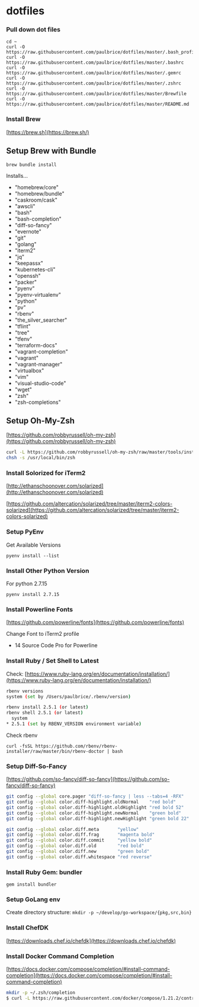 # dotfiles

### Pull down dot files

```
cd ~
curl -O https://raw.githubusercontent.com/paulbrice/dotfiles/master/.bash_profile
curl -O https://raw.githubusercontent.com/paulbrice/dotfiles/master/.bashrc
curl -O https://raw.githubusercontent.com/paulbrice/dotfiles/master/.gemrc
curl -O https://raw.githubusercontent.com/paulbrice/dotfiles/master/.zshrc
curl -O https://raw.githubusercontent.com/paulbrice/dotfiles/master/Brewfile
curl -O https://raw.githubusercontent.com/paulbrice/dotfiles/master/README.md
```

### Install Brew

[https://brew.sh](https://brew.sh/)

## Setup Brew with Bundle

`brew bundle install`

Installs...

- "homebrew/core"
- "homebrew/bundle"
- "caskroom/cask"
- "awscli"
- "bash"
- "bash-completion"
- "diff-so-fancy"
- "evernote"
- "git"
- "golang"
- "iterm2"
- "jq"
- "keepassx"
- "kubernetes-cli"
- "openssh"
- "packer"
- "pyenv"
- "pyenv-virtualenv"
- "python"
- "pv"
- "rbenv"
- "the_silver_searcher"
- "tflint"
- "tree"
- "tfenv"
- "terraform-docs"
- "vagrant-completion"
- "vagrant"
- "vagrant-manager"
- "virtualbox"
- "vim"
- "visual-studio-code"
- "wget"
- "zsh"
- "zsh-completions"

## Setup Oh-My-Zsh

[https://github.com/robbyrussell/oh-my-zsh](https://github.com/robbyrussell/oh-my-zsh)

``` bash
curl -L https://github.com/robbyrussell/oh-my-zsh/raw/master/tools/install.sh | sh
chsh -s /usr/local/bin/zsh
```

### Install Solorized for iTerm2

[http://ethanschoonover.com/solarized](http://ethanschoonover.com/solarized)

[https://github.com/altercation/solarized/tree/master/iterm2-colors-solarized](https://github.com/altercation/solarized/tree/master/iterm2-colors-solarized)

### Setup PyEnv

Get Available Versions

`pyenv install --list`

### Install Other Python Version

For python 2.7.15

`pyenv install 2.7.15`

### Install Powerline Fonts

[https://github.com/powerline/fonts](https://github.com/powerline/fonts)

Change Font to iTerm2 profile

- 14 Source Code Pro for Powerline

### Install Ruby / Set Shell to Latest

Check: [https://www.ruby-lang.org/en/documentation/installation/](https://www.ruby-lang.org/en/documentation/installation/)

``` bash
rbenv versions
system (set by /Users/paulbrice/.rbenv/version)

rbenv install 2.5.1 (or latest)
rbenv shell 2.5.1 (or latest)
  system
* 2.5.1 (set by RBENV_VERSION environment variable)
```

Check rbenv

`curl -fsSL https://github.com/rbenv/rbenv-installer/raw/master/bin/rbenv-doctor | bash`

### Setup Diff-So-Fancy

[https://github.com/so-fancy/diff-so-fancy](https://github.com/so-fancy/diff-so-fancy)

``` bash
git config --global core.pager "diff-so-fancy | less --tabs=4 -RFX"
git config --global color.diff-highlight.oldNormal    "red bold"
git config --global color.diff-highlight.oldHighlight "red bold 52"
git config --global color.diff-highlight.newNormal    "green bold"
git config --global color.diff-highlight.newHighlight "green bold 22"

git config --global color.diff.meta       "yellow"
git config --global color.diff.frag       "magenta bold"
git config --global color.diff.commit     "yellow bold"
git config --global color.diff.old        "red bold"
git config --global color.diff.new        "green bold"
git config --global color.diff.whitespace "red reverse"
```

### Install Ruby Gem: bundler

`gem install bundler`

### Setup GoLang env

Create directory structure: `mkdir -p ~/develop/go-workspace/{pkg,src,bin}`


### Install ChefDK

[https://downloads.chef.io/chefdk](https://downloads.chef.io/chefdk)

### Install Docker Command Completion

[https://docs.docker.com/compose/completion/#install-command-completion](https://docs.docker.com/compose/completion/#install-command-completion)

``` bash
mkdir -p ~/.zsh/completion
$ curl -L https://raw.githubusercontent.com/docker/compose/1.21.2/contrib/completion/zsh/_docker-compose > ~/.zsh/completion/_docker-compose
```
